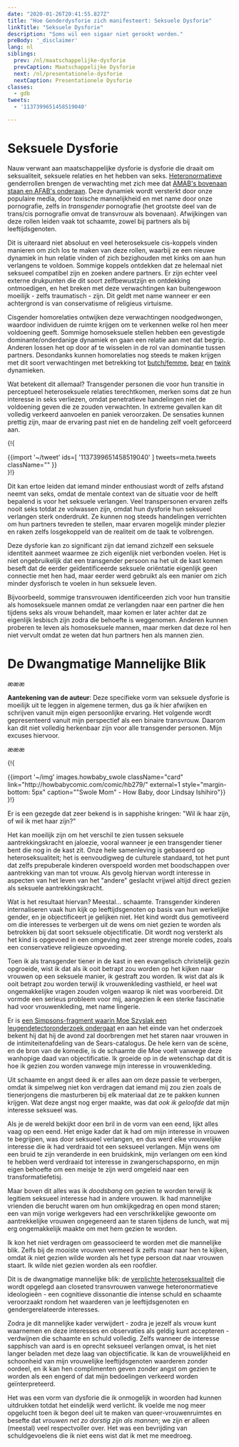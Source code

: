 ```yaml
---
date: "2020-01-26T20:41:55.827Z"
title: "Hoe Genderdysforie zich manifesteert: Seksuele Dysforie"
linkTitle: "Seksuele Dysforie"
description: "Soms wil een sigaar niet gerookt worden."
preBody: '_disclaimer'
lang: nl
siblings:
  prev: /nl/maatschappelijke-dysforie
  prevCaption: Maatschappelijke Dysforie
  next: /nl/presentationele-dysforie
  nextCaption: Presentationele Dysforie
classes:
  - gdb
tweets:
  - '1137399651458519040'

---
```


# Seksuele Dysforie

Nauw verwant aan maatschappelijke dysforie is dysforie die draait om seksualiteit, seksuele relaties en het hebben van seks. [Heteronormatieve](https://nl.wikipedia.org/wiki/Heteronormativiteit) genderrollen brengen de verwachting met zich mee dat [AMAB's bovenaan staan en AFAB's onderaan](https://nl.wikipedia.org/wiki/Top,_bottom_en_versatile). Deze dynamiek wordt versterkt door onze populaire media, door toxische mannelijkheid en met name door onze pornografie, zelfs in *transgender* pornografie (het grootste deel van de trans/cis pornografie omvat de transvrouw als bovenaan). Afwijkingen van deze rollen leiden vaak tot schaamte, zowel bij partners als bij leeftijdsgenoten.

Dit is uiteraard niet absoluut en veel heteroseksuele cis-koppels vinden manieren om zich los te maken van deze rollen, waarbij ze een nieuwe dynamiek in hun relatie vinden of zich bezighouden met kinks om aan hun verlangens te voldoen. Sommige koppels ontdekken dat ze helemaal niet seksueel compatibel zijn en zoeken andere partners. Er zijn echter veel externe drukpunten die dit soort zelfbewustzijn en ontdekking ontmoedigen, en het breken met deze verwachtingen kan buitengewoon moeilijk - zelfs traumatisch - zijn. Dit geldt met name wanneer er een achtergrond is van conservatisme of religieus virtuisme.

Cisgender homorelaties ontwijken deze verwachtingen noodgedwongen, waardoor individuen de ruimte krijgen om te verkennen welke rol hen meer voldoening geeft. Sommige homoseksuele stellen hebben een gevestigde dominante/onderdanige dynamiek en gaan een relatie aan met dat begrip. Anderen lossen het op door af te wisselen in de rol van dominantie tussen partners. Desondanks kunnen homorelaties nog steeds te maken krijgen met dit soort verwachtingen met betrekking tot [butch/femme](https://nl.wikipedia.org/wiki/Butch_en_femme), [bear](https://nl.wikipedia.org/wiki/Bear_(homocultuur)) en [twink](https://nl.wikipedia.org/wiki/Twink_(term)) dynamieken.

Wat betekent dit allemaal? Transgender personen die voor hun transitie in perceptueel heteroseksuele relaties terechtkomen, merken soms dat ze hun interesse in seks verliezen, omdat penetratieve handelingen niet de voldoening geven die ze zouden verwachten. In extreme gevallen kan dit volledig verkeerd aanvoelen en paniek veroorzaken. De sensaties kunnen prettig zijn, maar de ervaring past niet en de handeling zelf voelt geforceerd aan.

{!{ <div class="gutter">{{import '~/tweet' ids=[
    '1137399651458519040'
] tweets=meta.tweets className="" }}</div> }!}

Dit kan ertoe leiden dat iemand minder enthousiast wordt of zelfs afstand neemt van seks, omdat de mentale context van de situatie voor de helft bepalend is voor het seksuele verlangen. Veel transpersonen ervaren zelfs nooit seks totdat ze volwassen zijn, omdat hun dysforie hun seksueel verlangen sterk onderdrukt. Ze kunnen nog steeds handelingen verrichten om hun partners tevreden te stellen, maar ervaren mogelijk minder plezier en raken zelfs losgekoppeld van de realiteit om de taak te volbrengen.

Deze dysforie kan zo significant zijn dat iemand zichzelf een seksuele identiteit aanmeet waarmee ze zich eigenlijk niet verbonden voelen. Het is niet ongebruikelijk dat een transgender persoon na het uit de kast komen beseft dat de eerder geïdentificeerde seksuele oriëntatie eigenlijk geen connectie met hen had, maar eerder werd gebruikt als een manier om zich minder dysforisch te voelen in hun seksuele leven.

Bijvoorbeeld, sommige transvrouwen identificeerden zich voor hun transitie als homoseksuele mannen omdat ze verlangden naar een partner die hen tijdens seks als vrouw behandelt, maar komen er later achter dat ze eigenlijk lesbisch zijn zodra die behoefte is weggenomen. Anderen kunnen proberen te leven als homoseksuele mannen, maar merken dat deze rol hen niet vervult omdat ze weten dat hun partners hen als mannen zien.

# De Dwangmatige Mannelijke Blik

æææ<div class="cw"><p><strong>Aantekening van de auteur</strong>: Deze specifieke vorm van seksuele dysforie is moeilijk uit te leggen in algemene termen, dus ga ik hier afwijken en schrijven vanuit mijn eigen persoonlijke ervaring. Het volgende wordt gepresenteerd vanuit mijn perspectief als een binaire transvrouw. Daarom kan dit niet volledig herkenbaar zijn voor alle transgender personen. Mijn excuses hiervoor.</p></div>æææ

{!{
<div class="gutter flex">
{{import '~/img' images.howbaby_swole className="card" link="http://howbabycomic.com/comic/hb279/" external=1 style="margin-bottom: 5px" caption="&quot;Swole Mom&quot; - How Baby, door Lindsay Ishihiro"}}
</div>
}!}

Er is een gezegde dat zeer bekend is in sapphishe kringen: "Wil ik haar zijn, of wil ik met haar zijn?"

Het kan moeilijk zijn om het verschil te zien tussen seksuele aantrekkingskracht en jaloezie, vooral wanneer je een transgender tiener bent die nog in de kast zit. Onze hele samenleving is gebaseerd op heteroseksualiteit; het is eenvoudigweg de culturele standaard, tot het punt dat zelfs prepuberale kinderen overspoeld worden met boodschappen over aantrekking van man tot vrouw. Als gevolg hiervan wordt interesse in aspecten van het leven van het "andere" geslacht vrijwel altijd direct gezien als seksuele aantrekkingskracht.

Wat is het resultaat hiervan? Meestal... schaamte. Transgender kinderen internaliseren vaak hun kijk op leeftijdsgenoten op basis van hun werkelijke gender, en je objectificeert je gelijken niet. Het kind wordt dus gemotiveerd om die interesses te verbergen uit de wens om niet gezien te worden als betrokken bij dat soort seksuele objectificatie. Dit wordt nog versterkt als het kind is opgevoed in een omgeving met zeer strenge morele codes, zoals een conservatieve religieuze opvoeding.

Toen ik als transgender tiener in de kast in een evangelisch christelijk gezin opgroeide, wist ik dat als ik ooit betrapt zou worden op het kijken naar vrouwen op een seksuele manier, ik gestraft zou worden. Ik wist dat als ik ooit betrapt zou worden terwijl ik vrouwenkleding vasthield, er heel wat ongemakkelijke vragen zouden volgen waarop ik niet was voorbereid. Dit vormde een serieus probleem voor mij, aangezien ik een sterke fascinatie had voor vrouwenkleding, met name lingerie.

Er is [een Simpsons-fragment waarin Moe Szyslak een leugendetectoronderzoek ondergaat](https://www.youtube.com/watch?v=iQGwrK_yDEg) en aan het einde van het onderzoek bekent hij dat hij de avond zal doorbrengen met het staren naar vrouwen in de intimiteitenafdeling van de Sears-catalogus. De hele kern van de scène, en de bron van de komedie, is de schaamte die Moe voelt vanwege deze wanhopige daad van objectificatie. Ik groeide op in de wetenschap dat dit is hoe ik gezien zou worden vanwege mijn interesse in vrouwenkleding.

Uit schaamte en angst deed ik er alles aan om deze passie te verbergen, omdat ik simpelweg niet kon verdragen dat iemand mij zou zien zoals de tienerjongens die masturberen bij elk materiaal dat ze te pakken kunnen krijgen. Wat deze angst nog erger maakte, was dat *ook ik geloofde* dat mijn interesse seksueel was.

Als je de wereld bekijkt door een bril in de vorm van een eend, lijkt alles vaag op een eend. Het enige kader dat ik had om mijn interesse in vrouwen te begrijpen, was door seksueel verlangen, en dus werd elke vrouwelijke interesse die ik had verdraaid tot een seksueel verlangen. Mijn wens om een bruid te zijn veranderde in een bruidskink, mijn verlangen om een kind te hebben werd verdraaid tot interesse in zwangerschapsporno, en mijn eigen behoefte om een meisje te zijn werd omgeleid naar een transformatiefetisj.

Maar boven dit alles was ik *doodsbang* om gezien te worden terwijl ik legitiem seksueel interesse had in andere vrouwen. Ik had mannelijke vrienden die berucht waren om hun omkijkgedrag en open mond staren; een van mijn vorige werkgevers had een verschrikkelijke gewoonte om aantrekkelijke vrouwen ongegeneerd aan te staren tijdens de lunch, wat mij erg ongemakkelijk maakte om met hem gezien te worden.

Ik kon het niet verdragen om geassocieerd te worden met die mannelijke blik. Zelfs bij de mooiste vrouwen vermeed ik zelfs maar naar hen te kijken, omdat ik niet gezien wilde worden als het type persoon dat naar vrouwen staart. Ik wilde niet gezien worden als een roofdier.

Dit is de dwangmatige mannelijke blik: de [verplichte heteroseksualiteit](https://en.wikipedia.org/wiki/Compulsory_heterosexuality) die wordt opgelegd aan closeted transvrouwen vanwege heteronormatieve ideologieën - een cognitieve dissonantie die intense schuld en schaamte veroorzaakt rondom het waarderen van je leeftijdsgenoten en gendergerelateerde interesses.

Zodra je dit mannelijke kader verwijdert - zodra je jezelf als vrouw kunt waarnemen en deze interesses en observaties als geldig kunt accepteren - verdwijnen die schaamte en schuld volledig. Zelfs wanneer de interesse sapphisch van aard is en oprecht seksueel verlangen omvat, is het niet langer beladen met deze laag van objectificatie. Ik kan de vrouwelijkheid en schoonheid van mijn vrouwelijke leeftijdsgenoten waarderen zonder oordeel, en ik kan hen complimenten geven zonder angst om gezien te worden als een engerd of dat mijn bedoelingen verkeerd worden geïnterpreteerd.

Het was een vorm van dysforie die ik onmogelijk in woorden had kunnen uitdrukken totdat het eindelijk werd verlicht. Ik voelde me nog meer opgelucht toen ik begon deel uit te maken van queer-vrouwenruimtes en besefte dat _vrouwen net zo dorstig zijn als mannen_; we zijn er alleen (meestal) veel respectvoller over. Het was een bevrijding van schuldgevoelens die ik niet eens wist dat ik met me meedroeg.
